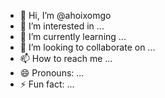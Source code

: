 - 👋 Hi, I’m @ahoixomgo
- 👀 I’m interested in ...
- 🌱 I’m currently learning ...
- 💞️ I’m looking to collaborate on ...
- 📫 How to reach me ...
- 😄 Pronouns: ...
- ⚡ Fun fact: ...

<!---
ahoixomgo/ahoixomgo is a ✨ special ✨ repository because its `README.md` (this file) appears on your GitHub profile.
You can click the Preview link to take a look at your changes.
--->
